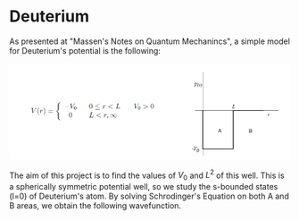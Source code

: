 # Deuterium
As presented at "Massen's Notes on Quantum Mechanincs", a simple model for Deuterium's potential is the following:
<p align="center">
  <img src="potential.png" />
</p>

The aim of this project is to find the values of $V_0$ and $L^2$ of this well. This is a spherically symmetric potential well, so we study the s-bounded states (l=0) of Deuterium's atom. By solving Schrodinger's Equation on both A and B areas, we obtain the following wavefunction.

